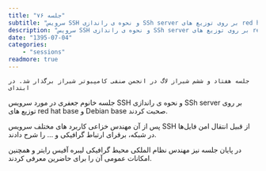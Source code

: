 ```yaml
---
title: "جلسه ۷۶"
subtitle: "سرویس SSH و نحوه ی راندازی SSh server بر روی توزیع های red hat base و Debian base"
description: "سرویس SSH و نحوه ی راندازی SSh server بر روی توزیع های red hat base و Debian base"
date: "1395-07-04"
categories:
    - "sessions"
readmore: true
---
```

    جلسه هفتاد و ششم شیراز لاگ در انجمن صنفی کامپیوتر شیراز برگذار شد. در ابتدای
جلسه خانوم جعفری در مورد سرویس SSH و نحوه ی راندازی SSh server بر روی توزیع
های red hat base و Debian base صحبت کردند.

پس از آن مهندس خزاعی کاربرد های مختلف سرویس SSH از قبیل انتقال امن فایل‌ها در
شبکه، برقرای ارتباط گرافیکی و … را شرح دادند.

در پایان جلسه نیز مهندس نظام الملکی محیط گرافیکی لیبره آفیس رایتر و همچنین
امکانات عمومی آن را برای حاضرین معرفی کردند.

